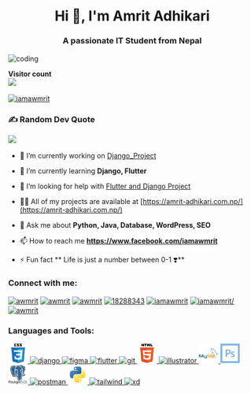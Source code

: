 <!-- ![logo](https://scontent.fktm1-1.fna.fbcdn.net/v/t39.30808-6/245487003_1468205266897263_6938916671237292464_n.jpg?_nc_cat=107&ccb=1-7&_nc_sid=174925&_nc_ohc=Il7tp_mYn6EAX-kjbZC&_nc_ht=scontent.fktm1-1.fna&oh=00_AT_n9DFCRF5wstcVt2pnpiEkRUt6ktX8C6TjSagyhSNb7w&oe=635A75B5) -->

<h1 align="center">Hi 👋, I'm Amrit Adhikari</h1>
<h3 align="center">A passionate IT Student from Nepal</h3>

<img align="Center" alt="coding" width="400px" src="https://cdn.dribbble.com/users/926537/screenshots/4502924/media/18181eb39eec9784db256e246954adba.gif">

<p align="left"> 
  <b>Visitor count</b><br>
  <img src="https://profile-counter.glitch.me/iamawmrit/count.svg" />
</p>

<p align="left"> <a href="https://github.com/ryo-ma/github-profile-trophy"><img src="https://github-profile-trophy.vercel.app/?username=iamawmrit" alt="iamawmrit" /></a> </p>

### ✍️ Random Dev Quote
![](https://quotes-github-readme.vercel.app/api?type=horizontal&theme=radical)


- 🔭 I’m currently working on [Django_Project](https://github.com/iamawmrit)

- 🌱 I’m currently learning **Django, Flutter**

- 🤝 I’m looking for help with [Flutter and Django Project](https://github.com/iamawmrit)

- 👨‍💻 All of my projects are available at [https://amrit-adhikari.com.np/](https://amrit-adhikari.com.np/)

- 💬 Ask me about **Python, Java, Database, WordPress, SEO**

- 📫 How to reach me **https://www.facebook.com/iamawmrit**

- ⚡ Fun fact ** Life is just a number between 0-1 ❣️**

<h3 align="left">Connect with me:</h3>
<p align="left">
<a href="https://dev.to/awmrit" target="blank"><img align="center" src="https://raw.githubusercontent.com/rahuldkjain/github-profile-readme-generator/master/src/images/icons/Social/devto.svg" alt="awmrit" height="30" width="40" /></a>
<a href="https://twitter.com/awmrit" target="blank"><img align="center" src="https://raw.githubusercontent.com/rahuldkjain/github-profile-readme-generator/master/src/images/icons/Social/twitter.svg" alt="awmrit" height="30" width="40" /></a>
<a href="https://linkedin.com/in/awmrit" target="blank"><img align="center" src="https://raw.githubusercontent.com/rahuldkjain/github-profile-readme-generator/master/src/images/icons/Social/linked-in-alt.svg" alt="awmrit" height="30" width="40" /></a>
<a href="https://stackoverflow.com/users/18288343" target="blank"><img align="center" src="https://raw.githubusercontent.com/rahuldkjain/github-profile-readme-generator/master/src/images/icons/Social/stack-overflow.svg" alt="18288343" height="30" width="40" /></a>
<a href="https://fb.com/iamawmrit" target="blank"><img align="center" src="https://raw.githubusercontent.com/rahuldkjain/github-profile-readme-generator/master/src/images/icons/Social/facebook.svg" alt="iamawmrit" height="30" width="40" /></a>
<a href="https://instagram.com/iamawmrit/" target="blank"><img align="center" src="https://raw.githubusercontent.com/rahuldkjain/github-profile-readme-generator/master/src/images/icons/Social/instagram.svg" alt="iamawmrit/" height="30" width="40" /></a>
<a href="https://dribbble.com/awmrit" target="blank"><img align="center" src="https://raw.githubusercontent.com/rahuldkjain/github-profile-readme-generator/master/src/images/icons/Social/dribbble.svg" alt="awmrit" height="30" width="40" /></a>
</p>

<h3 align="left">Languages and Tools:</h3>
<p align="left"> <a href="https://www.w3schools.com/css/" target="_blank" rel="noreferrer"> <img src="https://raw.githubusercontent.com/devicons/devicon/master/icons/css3/css3-original-wordmark.svg" alt="css3" width="40" height="40"/> </a> <a href="https://www.djangoproject.com/" target="_blank" rel="noreferrer"> <img src="https://cdn.worldvectorlogo.com/logos/django.svg" alt="django" width="40" height="40"/> </a> <a href="https://www.figma.com/" target="_blank" rel="noreferrer"> <img src="https://www.vectorlogo.zone/logos/figma/figma-icon.svg" alt="figma" width="40" height="40"/> </a> <a href="https://flutter.dev" target="_blank" rel="noreferrer"> <img src="https://www.vectorlogo.zone/logos/flutterio/flutterio-icon.svg" alt="flutter" width="40" height="40"/> </a> <a href="https://git-scm.com/" target="_blank" rel="noreferrer"> <img src="https://www.vectorlogo.zone/logos/git-scm/git-scm-icon.svg" alt="git" width="40" height="40"/> </a> <a href="https://www.w3.org/html/" target="_blank" rel="noreferrer"> <img src="https://raw.githubusercontent.com/devicons/devicon/master/icons/html5/html5-original-wordmark.svg" alt="html5" width="40" height="40"/> </a> <a href="https://www.adobe.com/in/products/illustrator.html" target="_blank" rel="noreferrer"> <img src="https://www.vectorlogo.zone/logos/adobe_illustrator/adobe_illustrator-icon.svg" alt="illustrator" width="40" height="40"/> </a> <a href="https://www.mysql.com/" target="_blank" rel="noreferrer"> <img src="https://raw.githubusercontent.com/devicons/devicon/master/icons/mysql/mysql-original-wordmark.svg" alt="mysql" width="40" height="40"/> </a> <a href="https://www.photoshop.com/en" target="_blank" rel="noreferrer"> <img src="https://raw.githubusercontent.com/devicons/devicon/master/icons/photoshop/photoshop-line.svg" alt="photoshop" width="40" height="40"/> </a> <a href="https://www.postgresql.org" target="_blank" rel="noreferrer"> <img src="https://raw.githubusercontent.com/devicons/devicon/master/icons/postgresql/postgresql-original-wordmark.svg" alt="postgresql" width="40" height="40"/> </a> <a href="https://postman.com" target="_blank" rel="noreferrer"> <img src="https://www.vectorlogo.zone/logos/getpostman/getpostman-icon.svg" alt="postman" width="40" height="40"/> </a> <a href="https://www.python.org" target="_blank" rel="noreferrer"> <img src="https://raw.githubusercontent.com/devicons/devicon/master/icons/python/python-original.svg" alt="python" width="40" height="40"/> </a> <a href="https://tailwindcss.com/" target="_blank" rel="noreferrer"> <img src="https://www.vectorlogo.zone/logos/tailwindcss/tailwindcss-icon.svg" alt="tailwind" width="40" height="40"/> </a> <a href="https://www.adobe.com/products/xd.html" target="_blank" rel="noreferrer"> <img src="https://cdn.worldvectorlogo.com/logos/adobe-xd.svg" alt="xd" width="40" height="40"/> </a> </p>
